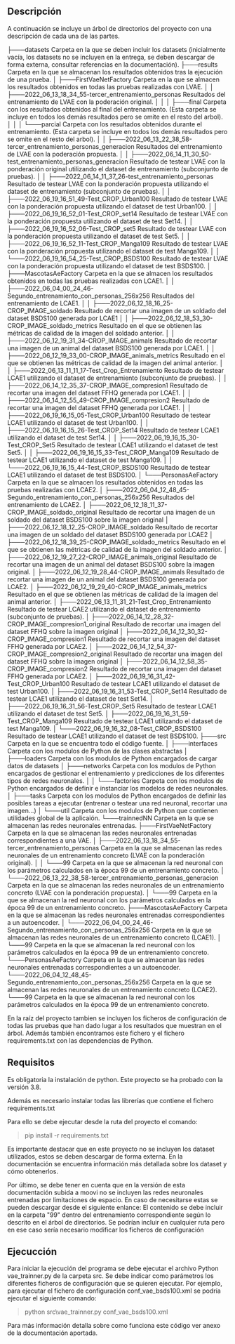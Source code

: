 Descripción
--------------------

A continuación se incluye un árbol de directorios del proyecto con una descripción de cada una de las partes.

├───datasets									Carpeta en la que se deben incluir los datasets (inicialmente vacía, los datasets no se incluyen en la entrega, se deben descargar de forma externa, consultar referencias en la documentación).
├───results									Carpeta en la que se almacenan los resultados obtenidos tras la ejecución de una prueba.
│   ├───FirstVaeNetFactory							Carpeta en la que se almacen los resultados obtenidos en todas las pruebas realizadas con LVAE.
│   │   ├───2022_06_13_18_34_55-tercer_entrenamiento_personas			Resultados del entrenamiento de LVAE con la poderación original.
│   │   │   ├───final								Carpeta con los resultados obtenidos al final del entrenamiento. (Esta carpeta se incluye en todos los demás resultados pero se omite en el resto del arbol).
│   │   │   └───parcial								Carpeta con los resultados obtenidos durante el entrenamiento.	(Esta carpeta se incluye en todos los demás resultados pero se omite en el resto del arbol).
│   │   ├───2022_06_13_22_38_58-tercer_entrenamiento_personas_generacion	Resultados del entrenamiento de LVAE con la poderación propuesta.
│   │   ├───2022_06_14_11_30_50-test_entrenamiento_personas_generacion		Resultado de testear LVAE con la ponderación original utilizando el dataset de entrenamiento (subconjunto de pruebas).
│   │   ├───2022_06_14_11_37_26-test_entrenamiento_personas			Resultado de testear LVAE con la ponderación propuesta utilizando el dataset de entrenamiento (subconjunto de pruebas).
│   │   ├───2022_06_19_16_51_49-Test_CROP_Urban100				Resultado de testear LVAE con la ponderación propuesta utilizando el dataset de test Urban100.
│   │   ├───2022_06_19_16_52_01-Test_CROP_set14					Resultado de testear LVAE con la ponderación propuesta utilizando el dataset de test Set14.
│   │   ├───2022_06_19_16_52_06-Test_CROP_set5					Resultado de testear LVAE con la ponderación propuesta utilizando el dataset de test Set5.
│   │   ├───2022_06_19_16_52_11-Test_CROP_Manga109				Resultado de testear LVAE con la ponderación propuesta utilizando el dataset de test Manga109.
│   │   └───2022_06_19_16_54_25-Test_CROP_BSDS100				Resultado de testear LVAE con la ponderación propuesta utilizando el dataset de test BSDS100.
│   ├───MascotasAeFactory							Carpeta en la que se almacen los resultados obtenidos en todas las pruebas realizadas con LCAE1.
│   │   ├───2022_06_04_00_24_46-Segundo_entrenamiento_con_personas_256x256	Resultados del entrenamiento de LCAE1.
│   │   ├───2022_06_12_18_16_25-CROP_IMAGE_soldado				Resultado de recortar una imagen de un soldado del dataset BSDS100 generada por LCAE1
│   │   ├───2022_06_12_18_53_30-CROP_IMAGE_soldado_metrics			Resultado en el que se obtienen las métricas de calidad de la imagen del soldado anterior.
│   │   ├───2022_06_12_19_31_34-CROP_IMAGE_animals				Resultado de recortar una imagen de un animal del dataset BSDS100 generada por LCAE1.
│   │   ├───2022_06_12_19_33_00-CROP_IMAGE_animals_metrics			Resultado en el que se obtienen las métricas de calidad de la imagen del animal anterior.
│   │   ├───2022_06_13_11_11_17-Test_Crop_Entrenamiento				Resultado de testear LCAE1 utilizando el dataset de entrenamiento (subconjunto de pruebas).
│   │   ├───2022_06_14_12_35_37-CROP_IMAGE_compresion1				Resultado de recortar una imagen del dataset FFHQ generada por LCAE1.
│   │   ├───2022_06_14_12_55_49-CROP_IMAGE_compresion2				Resultado de recortar una imagen del dataset FFHQ generada por LCAE1.
│   │   ├───2022_06_19_16_15_05-Test_CROP_Urban100				Resultado de testear LCAE1 utilizando el dataset de test Urban100.
│   │   ├───2022_06_19_16_15_26-Test_CROP_Set14					Resultado de testear LCAE1 utilizando el dataset de test Set14.
│   │   ├───2022_06_19_16_15_30-Test_CROP_Set5					Resultado de testear LCAE1 utilizando el dataset de test Set5.
│   │   ├───2022_06_19_16_15_33-Test_CROP_Manga109				Resultado de testear LCAE1 utilizando el dataset de test Manga109.
│   │   └───2022_06_19_16_15_44-Test_CROP_BSDS100				Resultado de testear LCAE1 utilizando el dataset de test BSDS100.
│   └───PersonasAeFactory							Carpeta en la que se almacen los resultados obtenidos en todas las pruebas realizadas con LCAE2.
│       ├───2022_06_04_12_48_45-Segundo_entrenamiento_con_personas_256x256	Resultados del entrenamiento de LCAE2.
│       ├───2022_06_12_18_11_37-CROP_IMAGE_soldado_original			Resultado de recortar una imagen de un soldado del dataset BSDS100 sobre la imagen original
│       ├───2022_06_12_18_12_25-CROP_IMAGE_soldado				Resultado de recortar una imagen de un soldado del dataset BSDS100 generada por LCAE2
│       ├───2022_06_12_18_39_25-CROP_IMAGE_soldado_metrics			Resultado en el que se obtienen las métricas de calidad de la imagen del soldado anterior.
│       ├───2022_06_12_19_27_22-CROP_IMAGE_animals_original			Resultado de recortar una imagen de un animal del dataset BSDS100 sobre la imagen original.
│       ├───2022_06_12_19_28_44-CROP_IMAGE_animals				Resultado de recortar una imagen de un animal del dataset BSDS100 generada por LCAE2.
│       ├───2022_06_12_19_29_40-CROP_IMAGE_animals_metrics			Resultado en el que se obtienen las métricas de calidad de la imagen del animal anterior.
│       ├───2022_06_13_11_31_21-Test_Crop_Entrenamiento				Resultado de testear LCAE2 utilizando el dataset de entrenamiento (subconjunto de pruebas).
│       ├───2022_06_14_12_28_32-CROP_IMAGE_compresion1_original			Resultado de recortar una imagen del dataset FFHQ sobre la imagen original
│       ├───2022_06_14_12_30_32-CROP_IMAGE_compresion1				Resultado de recortar una imagen del dataset FFHQ generada por LCAE2.
│       ├───2022_06_14_12_54_37-CROP_IMAGE_compresion2_original			Resultado de recortar una imagen del dataset FFHQ sobre la imagen original
│       ├───2022_06_14_12_58_35-CROP_IMAGE_compresion2				Resultado de recortar una imagen del dataset FFHQ generada por LCAE2.
│       ├───2022_06_19_16_31_42-Test_CROP_Urban100				Resultado de testear LCAE1 utilizando el dataset de test Urban100.
│       ├───2022_06_19_16_31_53-Test_CROP_Set14					Resultado de testear LCAE1 utilizando el dataset de test Set14.
│       ├───2022_06_19_16_31_56-Test_CROP_Set5					Resultado de testear LCAE1 utilizando el dataset de test Set5.
│       ├───2022_06_19_16_31_59-Test_CROP_Manga109				Resultado de testear LCAE1 utilizando el dataset de test Manga109.
│       └───2022_06_19_16_32_08-Test_CROP_BSDS100				Resultado de testear LCAE1 utilizando el dataset de test BSDS100.
├───src										Carpeta en la que se encuentra todo el código fuente.
│   ├───interfaces								Carpeta con los modulos de Python de las clases abstractas
│   ├───loaders									Carpeta con los modulos de Python encargados de cargar datos de datasets
│   ├───networks								Carpeta con los modulos de Python encargados de gestionar el entrenamiento y predicciones de los diferentes tipos de redes neuronales.
│   │   └───factories								Carpeta con los modulos de Python encargados de definir e instanciar los modelos de redes neuronales.
│   ├───tasks									Carpeta con los modulos de Python encargados de definir las posibles tareas a ejecutar (entrenar o testear una red neuronal, recortar una imagen...)
│   └───util									Carpeta con los modulos de Python que contienen utilidades global de la aplicaión.
└───trainnedNN									Carpeta en la que se almacenan las redes neuronales entrenadas.
    ├───FirstVaeNetFactory							Carpeta en la que se almacenan las redes neuronales entrenadas correspondientes a una VAE.
    │   ├───2022_06_13_18_34_55-tercer_entrenamiento_personas			Carpeta en la que se almacenan las redes neuronales de un entrenamiento concreto (LVAE con la ponderación original).
    │   │   └───99								Carpeta en la que se almacenan la red neuronal con los parámetros calculados en la época 99 de un entrenamiento concreto.
    │   └───2022_06_13_22_38_58-tercer_entrenamiento_personas_generacion	Carpeta en la que se almacenan las redes neuronales de un entrenamiento concreto (LVAE con la ponderación propuesta).
    │       └───99								Carpeta en la que se almacenan la red neuronal con los parámetros calculados en la época 99 de un entrenamiento concreto.
    ├───MascotasAeFactory							Carpeta en la que se almacenan las redes neuronales entrenadas correspondientes a un autoencoder.
    │   └───2022_06_04_00_24_46-Segundo_entrenamiento_con_personas_256x256	Carpeta en la que se almacenan las redes neuronales de un entrenamiento concreto (LCAE1).
    │       └───99								Carpeta en la que se almacenan la red neuronal con los parámetros calculados en la época 99 de un entrenamiento concreto.
    └───PersonasAeFactory							Carpeta en la que se almacenan las redes neuronales entrenadas correspondientes a un autoencoder.
        └───2022_06_04_12_48_45-Segundo_entrenamiento_con_personas_256x256	Carpeta en la que se almacenan las redes neuronales de un entrenamiento concreto (LCAE2).
            └───99								Carpeta en la que se almacenan la red neuronal con los parámetros calculados en la época 99 de un entrenamiento concreto.


En la raíz del proyecto tambien se incluyen los ficheros de configuración de todas las pruebas que han dado lugar a los resultados que muestran en el árbol. 
Además también encontramos este fichero y el fichero requirements.txt con las dependencias de Python.

Requisitos
--------------------

Es obligatoria la instalación de python. Este proyecto se ha probado con la versión 3.8.

Además es necesario instalar todas las librerías que contiene el fichero requirements.txt

Para ello se debe ejecutar desde la ruta del proyecto el comando:

> pip install -r requirements.txt

Es importante destacar que en este proyecto no se incluyen los dataset utilizados, estos se deben descargar de forma externa. En la documentación se encuentra 
información más detallada sobre los dataset y cómo obtenerlos.

Por último, se debe tener en cuenta que en la versión de esta documentación subida a moovi no se incluyen las redes neuronales entrenadas por limitaciones de espacio.
En caso de necesitarse estas se pueden descargar desde el siguiente enlance:
El contenido se debe incluir en la carpeta "99" dentro del entrenamiento correspondiente según lo descrito en el árbol de directorios. 
Se podrían incluir en cualquier ruta pero en ese caso sería necesario modificar los ficheros de configuración

Ejecucción
-------------------

Para iniciar la ejecución del programa se debe ejecutar el archivo Python vae_trainner.py de la carpeta src.
Se debe indicar como parámetros los diferentes ficheros de configuración que se quieren ejecutar. Por ejemplo, para ejecutar
el fichero de configuración conf_vae_bsds100.xml se podría ejecutar el siguiente comando:

> python src\vae_trainner.py conf_vae_bsds100.xml

Para más información detalla sobre como funciona este código ver anexo de la documentación aportada.
